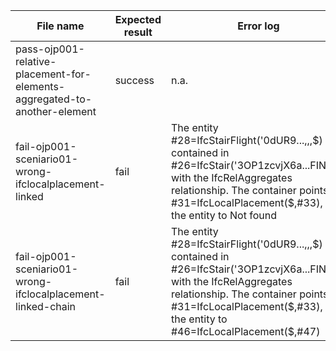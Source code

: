 | File name                                                         | Expected result | Error log                                                                                                                                                                   | Description                                                                             |
|-------------------------------------------------------------------|-----------------|-----------------------------------------------------------------------------------------------------------------------------------------------------------------------------|-----------------------------------------------------------------------------------------|
| pass-ojp001-relative-placement-for-elements-aggregated-to-another-element                       | success         | n.a.                                                                                                                                                                        |                                                                                         |
| fail-ojp001-sceniario01-wrong-ifclocalplacement-linked                  | fail            | The entity #28=IfcStairFlight('0dUR9...,$,$,$) is contained in #26=IfcStair('3OP1zcvjX6a...FINED.) with the IfcRelAggregates relationship. The container points to #31=IfcLocalPlacement($,#33), but the entity to Not found | The expected ObjectPlacement entity was IfcLocalPlacement                               |
| fail-ojp001-sceniario01-wrong-ifclocalplacement-linked-chain | fail            | The entity #28=IfcStairFlight('0dUR9...,$,$,$) is contained in #26=IfcStair('3OP1zcvjX6a...FINED.) with the IfcRelAggregates relationship. The container points to #31=IfcLocalPlacement($,#33), but the entity to #46=IfcLocalPlacement($,#47) | The contained object placement should point to the same entity as the container object. |